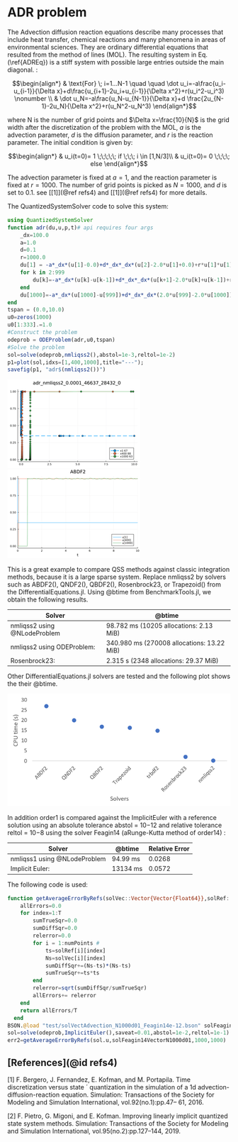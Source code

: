 # ADR problem


The Advection diffusion reaction  equations describe many processes that include heat transfer, chemical reactions and many phenomena in areas of environmental sciences. They are ordinary differential equations that resulted from the method of lines (MOL). The resulting system in Eq.(\ref{ADREq}) is a stiff system with possible large entries outside the main diagonal. :
```math
\begin{align*}
& \text{For} \; i=1...N-1  \quad \quad  \dot u_i=-a\frac{u_i-u_{i-1}}{\Delta x}+d\frac{u_{i+1}-2u_i+u_{i-1}}{\Delta x^2}+r(u_i^2-u_i^3) \nonumber \\
& \dot u_N=-a\frac{u_N-u_{N-1}}{\Delta x}+d \frac{2u_{N-1}-2u_N}{\Delta x^2}+r(u_N^2-u_N^3)
\end{align*}
```
where N is the number of grid points and $\Delta x=\frac{10}{N}$ is the grid width after the discretization of the problem with the MOL, $a$ is the advection parameter, $d$ is the diffusion parameter, and $r$ is the reaction parameter. The initial condition is given by:


```math
\begin{align*}
&  u_i(t=0)= 1 \;\;\;\;\; if \;\;\; i \in [1,N/3]\\
& u_i(t=0)= 0 \;\;\;\; else
\end{align*}
```

The advection parameter is fixed at $a=1$, and the reaction parameter is fixed at $r=1000$. The number of grid points is picked as $N=1000$, and $d$ is set to 0.1.
see [[1]](@ref refs4) and [[1]](@ref refs4) for more details.

The QuantizedSystemSolver code to solve this system:
```julia
using QuantizedSystemSolver
function adr(du,u,p,t)# api requires four args
    _dx=100.0
    a=1.0
    d=0.1
    r=1000.0
    du[1] = -a*_dx*(u[1]-0.0)+d*_dx*_dx*(u[2]-2.0*u[1]+0.0)+r*u[1]*u[1]*(1.0-u[1]) 
    for k in 2:999  
        du[k]=-a*_dx*(u[k]-u[k-1])+d*_dx*_dx*(u[k+1]-2.0*u[k]+u[k-1])+r*u[k]*u[k]*(1.0-u[k]) ;
    end 
    du[1000]=-a*_dx*(u[1000]-u[999])+d*_dx*_dx*(2.0*u[999]-2.0*u[1000])+r*u[1000]*u[1000]*(1.0-u[1000]) 
end
tspan = (0.0,10.0)
u0=zeros(1000)
u0[1:333].=1.0
#Construct the problem
odeprob = ODEProblem(adr,u0,tspan)
#Solve the problem
sol=solve(odeprob,nmliqss2(),abstol=1e-3,reltol=1e-2)
p1=plot(sol,idxs=[1,400,1000],title="---");
savefig(p1, "adr$(nmliqss2())") 
```
![plot_adrqss](../assets/img/adr_nmliqss2.png)
![plot_adr](../assets/img/adr_ABDF2.png)


This is a great example to compare QSS methods against classic integration methods, because it is a large sparse system.
Replace nmliqss2 by solvers such as ABDF2(), QNDF2(), QBDF2(), Rosenbrock23, or Trapezoid() from the DifferentialEquations.jl. Using @btime from BenchmarkTools.jl, we obtain the following results.

|Solver   | @btime  |
|---|---|
|nmliqss2 using @NLodeProblem   |  98.782 ms (10205 allocations: 2.13 MiB)  |   
|nmliqss2 using ODEProblem:    |  340.980 ms (270008 allocations: 13.22 MiB)  | 
|Rosenbrock23:    |  2.315 s (2348 allocations: 29.37 MiB)  |   


Other DifferentialEquations.jl solvers are tested and the following plot shows the their @btime.

![plot_adrcompare](../assets/img/adrBenchmarks.png)

In addition order1 is compared against the ImplicitEuler with a reference solution using an absolute
tolerance abstol = 10−12 and relative tolerance reltol = 10−8 using the solver Feagin14 (aRunge-Kutta method of order14) :

|Solver   | @btime  | Relative Error
|---|---|---|
|nmliqss1 using @NLodeProblem   |  94.99 ms  | 0.0268  |
|Implicit Euler:    |   13134 ms |  0.0572 |


The following code is used:
```julia
function getAverageErrorByRefs(solVec::Vector{Vector{Float64}},solRef::Vector{Any},T::Int,numPoints::Int)
    allErrors=0.0
    for index=1:T
        sumTrueSqr=0.0
        sumDiffSqr=0.0
        relerror=0.0
        for i = 1:numPoints #
            ts=solRef[i][index]
            Ns=solVec[i][index]
            sumDiffSqr+=(Ns-ts)*(Ns-ts)
            sumTrueSqr+=ts*ts
        end
        relerror=sqrt(sumDiffSqr/sumTrueSqr)
        allErrors+= relerror
    end
    return allErrors/T
  end
BSON.@load "test/solVectAdvection_N1000d01_Feagin14e-12.bson" solFeagin14VectorN1000d01
sol=solve(odeprob,ImplicitEuler(),saveat=0.01,abstol=1e-2,reltol=1e-1)
err2=getAverageErrorByRefs(sol.u,solFeagin14VectorN1000d01,1000,1000)
```


## [References](@id refs4)

[1] F. Bergero, J. Fernandez, E. Kofman, and M. Portapila. Time discretization versus state ´
quantization in the simulation of a 1d advection-diffusion-reaction equation. Simulation:
Transactions of the Society for Modeling and Simulation International, vol.92(no.1):pp.47–
61, 2016.

[2]  F. Pietro, G. Migoni, and E. Kofman. Improving linearly implicit quantized state system
methods. Simulation: Transactions of the Society for Modeling and Simulation International,
vol.95(no.2):pp.127–144, 2019.